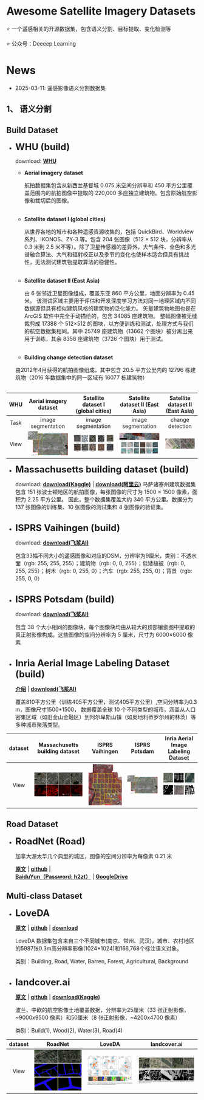 

# Awesome Satellite Imagery Datasets 

⭐ 一个遥感相关的开源数据集，包含语义分割、目标提取、变化检测等 

⭐ 公众号：Deeeep Learning

# News

- 2025-03-11:  遥感影像语义分割数据集

## 1、 语义分割
## Build Dataset
- **<font size=5>WHU (build)</font>**
 
    download: [**WHU**](http://gpcv.whu.edu.cn/data/building_dataset.html) 
      
  - **Aerial imagery dataset**
    
    航拍数据集包含从新西兰基督城 0.075 米空间分辨率和 450 平方公里覆盖范围内的航拍图像中提取的 220,000 多座独立建筑物。包含原始航空影像和裁切后的图像。
</br></br>
  - **Satellite dataset I (global cities)**
  
    从世界各地的城市和各种遥感资源收集的，包括 QuickBird、Worldview 系列、IKONOS、ZY-3 等。包含 204 张图像（512 × 512 块，分辨率从 0.3 米到 2.5 米不等）。除了卫星传感器的差异外，大气条件、全色和多光谱融合算法、大气和辐射校正以及季节的变化也使样本适合但具有挑战性，无法测试建筑物提取算法的稳健性。
</br></br>

  - **Satellite dataset Ⅱ (East Asia)**
  
    由 6 张邻近卫星图像组成，覆盖东亚 860 平方公里，地面分辨率为 0.45 米。
    该测试区域主要用于评估和开发深度学习方法对同一地理区域内不同数据源但具有相似建筑风格的建筑物的泛化能力。
    矢量建筑物地图也是在 ArcGIS 软件中完全手动描绘的，包含 34085 座建筑物。
    整幅图像被无缝裁剪成 17388 个 512×512 的图块，以方便训练和测试，处理方式与我们的航空数据集相同。其中 25749 座建筑物（13662 个图块）被分离出来用于训练，其余 8358 座建筑物（3726 个图块）用于测试。
</br></br>
   - **Building change detection dataset**

    由2012年4月获得的航拍图像组成，其中包含 20.5 平方公里内的 12796 栋建筑物（2016 年数据集中的同一区域有 16077 栋建筑物）
</br></br>

| WHU  |  Aerial imagery dataset   | Satellite dataset I (global cities) |  Satellite dataset Ⅱ (East Asia)  | Satellite dataset Ⅱ (East Asia) |   
|:----:|:-------------------------:|:-----------------------------------:|:---------------------------------:|:-------------------------------:|
| Task |    image segmentation     |         image segmentation          |        image segmentation         |        change detection         |    
| View |  ![img_1.png](img_1.png)  |       ![img_3.png](img_3.png)       |      ![img_4.png](img_4.png)      |     ![img_5.png](img_5.png)     |  

- **<font size=5>Massachusetts building dataset (build)</font>**
  
    download: [**download(Kaggle)**](https://www.kaggle.com/datasets/balraj98/massachusetts-buildings-dataset) | [**download(阿里云)**](https://tianchi.aliyun.com/dataset/93425) 
    马萨诸塞州建筑数据集包含 151 张波士顿地区的航拍图像，每张图像的尺寸为 1500 × 1500 像素，面积为 2.25 平方公里。 
    因此，整个数据集覆盖大约 340 平方公里。数据分为 137 张图像的训练集、10 张图像的测试集和 4 张图像的验证集。
</br></br>
- **<font size=5>ISPRS Vaihingen (build)</font>**
 
  download: [**download(飞浆AI)**](https://aistudio.baidu.com/datasetdetail/245379) 
      
  包含33幅不同大小的遥感图像和对应的DSM，分辨率为9厘米，类别：不透水面（rgb: 255, 255, 255）；建筑物（rgb: 0, 0, 255）；低矮植被（rgb: 0, 255, 255）；树木（rgb: 0, 255, 0）；汽车（rgb: 255, 255, 0）；背景（rgb: 255, 0, 0）
</br></br>
- **<font size=5>ISPRS Potsdam (build)</font>**
 
  download: [**download(飞浆AI)**](https://aistudio.baidu.com/datasetdetail/145287) 
      
  包含 38 个大小相同的图像块，每个图像块均由从较大的顶部镶嵌图中提取的真正射影像构成。这些图像的空间分辨率为 5 厘米，尺寸为 6000×6000 像素
</br></br>
- **<font size=5>Inria Aerial Image Labeling Dataset (build)</font>**

  [**介绍**](https://project.inria.fr/aerialimagelabeling/) |   [**download(飞浆AI)**](https://aistudio.baidu.com/datasetdetail/126725)

  覆盖810平方公里（训练405平方公里，测试405平方公里）,空间分辨率为0.3 m，图像尺寸1500*1500， 数据覆盖全球 10 个不同类型的城市，涵盖从人口密集区域（如旧金山金融区）到阿尔卑斯山镇（如奥地利蒂罗尔州的林茨）等多种城市聚落类型。

| dataset | Massachusetts building dataset |       ISPRS Vaihingen        |      ISPRS Potsdam      | Inria Aerial Image Labeling Dataset |
|:-------:|:------------------------------:|:----------------------------:|:-----------------------:|:-----------------------------------:| 
|  View   |   ![img_6.png](img_6.png)      |   ![img_7.png](img_7.png)    | ![img_1.png](img_1.png) |      ![img_9.png](img_9.png)        |      ![img_4.png](img_4.png)      |  |  

## Road Dataset
- **<font size=5>RoadNet (Road)</font>**

  加拿大渥太华几个典型的城区，图像的空间分辨率为每像素 0.21 米

  [**原文**](https://ieeexplore.ieee.org/document/8506600) | [**github**](https://github.com/yhlleo/RoadNet?tab=readme-ov-file) |  
  [**BaiduYun（Password: h2zt）**](https://pan.baidu.com/s/1l9RZvyYfLgTOx_k4LQRyhQ) | [**GoogleDrive**](https://drive.google.com/open?id=1GDHy7uwgOswuCDC49OamlNkAxjaITPBI)

##  Multi-class Dataset
- **<font size=5>LoveDA</font>**

  [**原文**](https://arxiv.org/abs/2110.08733) | [**github**](https://github.com/Junjue-Wang/LoveDA?tab=readme-ov-file) |   [**download**](https://zenodo.org/records/5706578)

  LoveDA 数据集包含来自三个不同城市(南京、常州、武汉)，城市、农村地区的5987张0.3m高分辨率影像(1024*1024)和166,768个标注语义对象。

  类别：Building, Road, Water, Barren, Forest, Agricultural, Background
</br></br>
- **<font size=5>landcover.ai</font>**

  [**原文**](https://arxiv.org/pdf/2005.02264) | [**github**](https://github.com/MortenTabaka/Semantic-segmentation-of-LandCover.ai-dataset) |   [**download(Kaggle)**](https://www.kaggle.com/datasets/adrianboguszewski/landcoverai)

  波兰、中欧的航空影像土地覆盖数据，分辨率为25厘米（33 张正射影像，~9000x9500 像素）和50厘米（8 张正射影像，~4200x4700 像素）

  类别：Build(1), Wood(2), Water(3), Road(4)


| dataset |           RoadNet         |           LoveDA          |         landcover.ai      |
|:-------:|:-------------------------:|:-------------------------:|:-------------------------:|
|  View   | ![img_10.png](img_10.png) | ![img_11.png](img_11.png) | ![img_14.png](img_14.png) |

